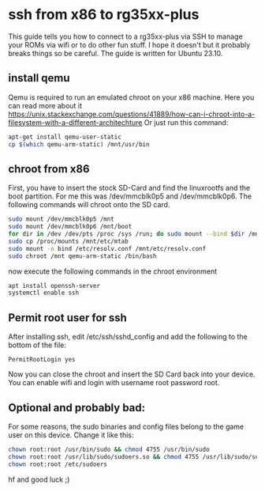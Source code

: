 # ssh from x86 to rg35xx-plus
This guide tells you how to connect to a rg35xx-plus via SSH to manage your ROMs via wifi or to do other fun stuff. I hope it doesn't but it probably breaks things so be careful. The guide is written for Ubuntu 23.10.

## install qemu
Qemu is required to run an emulated chroot on your x86 machine.
Here you can read more about it
https://unix.stackexchange.com/questions/41889/how-can-i-chroot-into-a-filesystem-with-a-different-architechture
Or just run this command:
```bash
apt-get install qemu-user-static
cp $(which qemu-arm-static) /mnt/usr/bin
```
## chroot from x86
First, you have to insert the stock SD-Card and find the linuxrootfs and the boot partition. For me this was /dev/mmcblk0p5 and /dev/mmcblk0p6.
The following commands will chroot onto the SD card.
```bash
sudo mount /dev/mmcblk0p5 /mnt
sudo mount /dev/mmcblk0p6 /mnt/boot
for dir in /dev /dev/pts /proc /sys /run; do sudo mount --bind $dir /mnt$dir; done
sudo cp /proc/mounts /mnt/etc/mtab
sudo mount -o bind /etc/resolv.conf /mnt/etc/resolv.conf
sudo chroot /mnt qemu-arm-static /bin/bash
```
now execute the following commands in the chroot environment
```bash
apt install openssh-server
systemctl enable ssh
```

## Permit root user for ssh
After installing ssh, edit /etc/ssh/sshd_config and add the following to the bottom of the file:
```
PermitRootLogin yes
```
Now you can close the chroot and insert the SD Card back into your device.
You can enable wifi and login with username root password root.

## Optional and probably bad:
For some reasons, the sudo binaries and config files belong to the game user on this device. Change it like this:
```bash
chown root:root /usr/bin/sudo && chmod 4755 /usr/bin/sudo
chown root:root /usr/lib/sudo/sudoers.so && chmod 4755 /usr/lib/sudo/sudoers.so
chown root:root /etc/sudoers
```

hf and good luck ;)